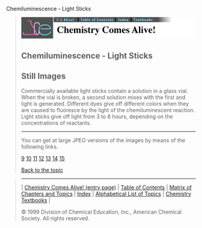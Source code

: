 





 Chemiluminescence - Light Sticks
 



> ![Chemistry Comes Alive!](ccahead.gif)
> 
> 
> 
> 
> 
> 
> 
> 
> 
> ## Chemiluminescence - Light Sticks
> 
> 
> 
> 
> ## Still Images
> 
> 
> 
> 
> 
> 
> 
> 
> 
>  Commercially available light sticks contain a solution in a glass vial. 
When the vial is broken, a second solution mixes with the first and light is generated.
Different dyes give off different colors when they are caused to fluoresce by the light
of the chemiluminescent reaction. Light sticks give off light from 3
to 8 hours, depending on the concentrations of reactants.
>  
> 
> 
> 
> 
> 
> 
> ---
> 
> 
>  You can get at large JPEG versions of the images by means of the following links.
>    
> 
> 
> [9](../../STILLS/ILUMIN/ILLUM2/64JPG48/9.JPG) 
> [10](../../STILLS/ILUMIN/ILLUM2/64JPG48/10.JPG) 
> [11](../../STILLS/ILUMIN/ILLUM2/64JPG48/11.JPG) 
> [12](../../STILLS/ILUMIN/ILLUM2/64JPG48/12.JPG) 
> [13](../../STILLS/ILUMIN/ILLUM2/64JPG48/13.JPG) 
> [14](../../STILLS/ILUMIN/ILLUM2/64JPG48/14.JPG) 
> [15](../../STILLS/ILUMIN/ILLUM2/64JPG48/15.JPG) 
> 
> 
> 
> 
> [Back to the topic](../../MAIN/ILUMIN/PAGE1.HTM)



> ---
> 
> 
>  |
>  [Chemistry Comes Alive! (entry page)](../../INDEX.HTM) 
>  |
>  [Table of Contents](../../CONTENTS.HTM) 
>  |
>  [Matrix of Chapters and Topics](../../MATRIX.HTM) 
>  |
>  [Index](../../WORDS.HTM) 
>  |
>  [Alphabetical List of Topics](../../ALPHATOP.HTM) 
>  |
>  [Chemistry Textbooks](../../BOOKS.HTM) 
>  |
>  
>  © 1999 Division of Chemical Education, Inc.,
American Chemical Society. All rights reserved.





